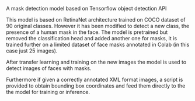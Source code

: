 
A mask detection model based on Tensorflow object detection API

This model is based on RetinaNet architecture trained on COCO dataset of 90 original classes.
However it has been modified to detect a new class, the presence of a human mask in the face.
The model is pretrained but removed the classification head and added another one for masks, 
it is trained further on a limited dataset of face masks annotated in Colab (in this case just
25 images). 

After transfer learning and training on the new images the model is used to detect images of faces with masks.

Furthermore if given a correctly annotated XML format images, a script is provided to obtain bounding box coordinates 
and feed them directly to the the model for training or inference.
